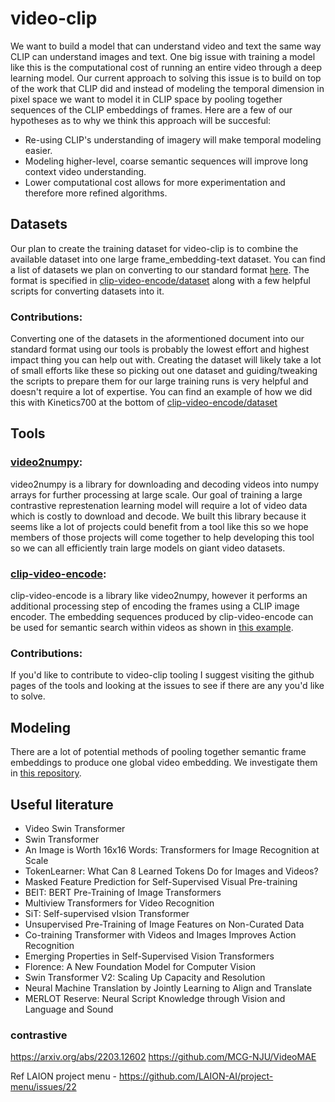 # video-clip

We want to build a model that can understand video and text the same way CLIP can understand images and text. One big issue with training a model like this is the computational cost of running an entire video through a deep learning model. Our current approach to solving this issue is to build on top of the work that CLIP did and instead of modeling the temporal dimension in pixel space we want to model it in CLIP space by pooling together sequences of the CLIP embeddings of frames. Here are a few of our hypotheses as to why we think this approach will be succesful:

*  Re-using CLIP's understanding of imagery will make temporal modeling easier.
*  Modeling higher-level, coarse semantic sequences will improve long context video understanding.
*  Lower computational cost allows for more experimentation and therefore more refined algorithms.


## Datasets

Our plan to create the training dataset for video-clip is to combine the available dataset into one large frame_embedding-text dataset. You can find a list of datasets we plan on converting to our standard format [here](https://docs.google.com/document/d/12zYnjZabR2e17vPO2XpctIf1qUQeEX7kYC8GdDqWM-k/edit). The format is specified in [clip-video-encode/dataset](https://github.com/iejMac/clip-video-encode/tree/main/clip_video_encode/dataset) along with a few helpful scripts for converting datasets into it.

### Contributions:
Converting one of the datasets in the aformentioned document into our standard format using our tools is probably the lowest effort and highest impact thing you can help out with. Creating the dataset will likely take a lot of small efforts like these so picking out one dataset and guiding/tweaking the scripts to prepare them for our large training runs is very helpful and doesn't require a lot of expertise. You can find an example of how we did this with Kinetics700 at the bottom of [clip-video-encode/dataset](https://github.com/iejMac/clip-video-encode/tree/main/clip_video_encode/dataset)


## Tools

### [video2numpy](https://github.com/iejMac/video2numpy):
video2numpy is a library for downloading and decoding videos into numpy arrays for further processing at large scale. Our goal of training a large contrastive represtenation learning model will require a lot of video data which is costly to download and decode. We built this library because it seems like a lot of projects could benefit from a tool like this so we hope members of those projects will come together to help developing this tool so we can all efficiently train large models on giant video datasets.

### [clip-video-encode](https://github.com/iejMac/clip-video-encode):
clip-video-encode is a library like video2numpy, however it performs an additional processing step of encoding the frames using a CLIP image encoder. The embedding sequences produced by clip-video-encode can be used for semantic search within videos as shown in [this example](https://github.com/iejMac/clip-video-encode/tree/main/examples/thing_detector). 

### Contributions:
If you'd like to contribute to video-clip tooling I suggest visiting the github pages of the tools and looking at the issues to see if there are any you'd like to solve.


## Modeling

There are a lot of potential methods of pooling together semantic frame embeddings to produce one global video embedding. We investigate them in [this repository](https://github.com/LAION-AI/temporal-embedding-aggregation).


## Useful literature

* Video Swin Transformer
* Swin Transformer
* An Image is Worth 16x16 Words: Transformers for Image Recognition at Scale
* TokenLearner: What Can 8 Learned Tokens Do for Images and Videos?
* Masked Feature Prediction for Self-Supervised Visual Pre-training
* BEIT: BERT Pre-Training of Image Transformers
* Multiview Transformers for Video Recognition
* SiT: Self-supervised vIsion Transformer
* Unsupervised Pre-Training of Image Features on Non-Curated Data
* Co-training Transformer with Videos and Images Improves Action Recognition
* Emerging Properties in Self-Supervised Vision Transformers
* Florence: A New Foundation Model for Computer Vision
* Swin Transformer V2: Scaling Up Capacity and Resolution
* Neural Machine Translation by Jointly Learning to Align and Translate
* MERLOT Reserve: Neural Script Knowledge through Vision and Language and Sound

### contrastive

https://arxiv.org/abs/2203.12602
https://github.com/MCG-NJU/VideoMAE

Ref LAION project menu - https://github.com/LAION-AI/project-menu/issues/22
